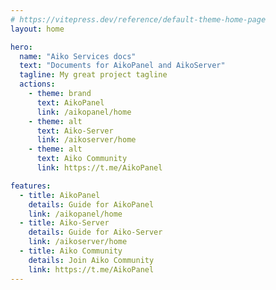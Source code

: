 ```yaml
---
# https://vitepress.dev/reference/default-theme-home-page
layout: home

hero:
  name: "Aiko Services docs"
  text: "Documents for AikoPanel and AikoServer"
  tagline: My great project tagline
  actions:
    - theme: brand
      text: AikoPanel
      link: /aikopanel/home
    - theme: alt
      text: Aiko-Server
      link: /aikoserver/home
    - theme: alt
      text: Aiko Community
      link: https://t.me/AikoPanel

features:
  - title: AikoPanel
    details: Guide for AikoPanel
    link: /aikopanel/home
  - title: Aiko-Server
    details: Guide for Aiko-Server
    link: /aikoserver/home
  - title: Aiko Community
    details: Join Aiko Community
    link: https://t.me/AikoPanel
---
```


